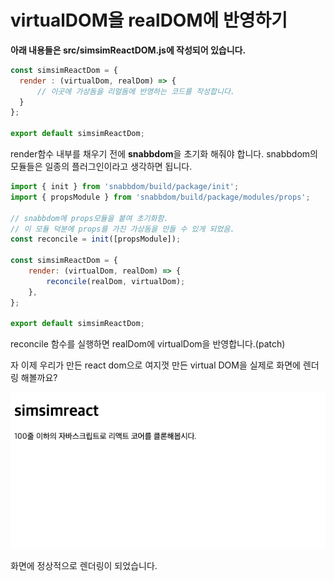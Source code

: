 # virtualDOM을 realDOM에 반영하기

**아래 내용들은 src/simsimReactDOM.js에 작성되어 있습니다.**

```javascript
const simsimReactDom = {
  render : (virtualDom, realDom) => {
      // 이곳에 가상돔을 리얼돔에 반영하는 코드를 작성합니다.
  }
};

export default simsimReactDom;
```

render함수 내부를 채우기 전에 **snabbdom**을 초기화 해줘야 합니다. snabbdom의 모듈들은 일종의 플러그인이라고 생각하면 됩니다.

```javascript
import { init } from 'snabbdom/build/package/init';
import { propsModule } from 'snabbdom/build/package/modules/props';

// snabbdom에 props모듈을 붙여 초기화함.
// 이 모듈 덕분에 props를 가진 가상돔을 만들 수 있게 되었음.
const reconcile = init([propsModule]);

const simsimReactDom = {
    render: (virtualDom, realDom) => {
        reconcile(realDom, virtualDom);
    },
};

export default simsimReactDom;
```

reconcile 함수를 실행하면 realDom에 virtualDom을 반영합니다.\(patch\)

자 이제 우리가 만든 react dom으로 여지껏 만든 virtual DOM을 실제로 화면에 렌더링 해볼까요?

![](.gitbook/assets/2020-08-25-23-16-44.png)

화면에 정상적으로 렌더링이 되었습니다.

